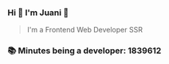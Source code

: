 ### Hi 👋 I&#39;m Juani 🦁

> I&#39;m a Frontend Web Developer SSR

### 📚 Minutes being a developer: 1839612
